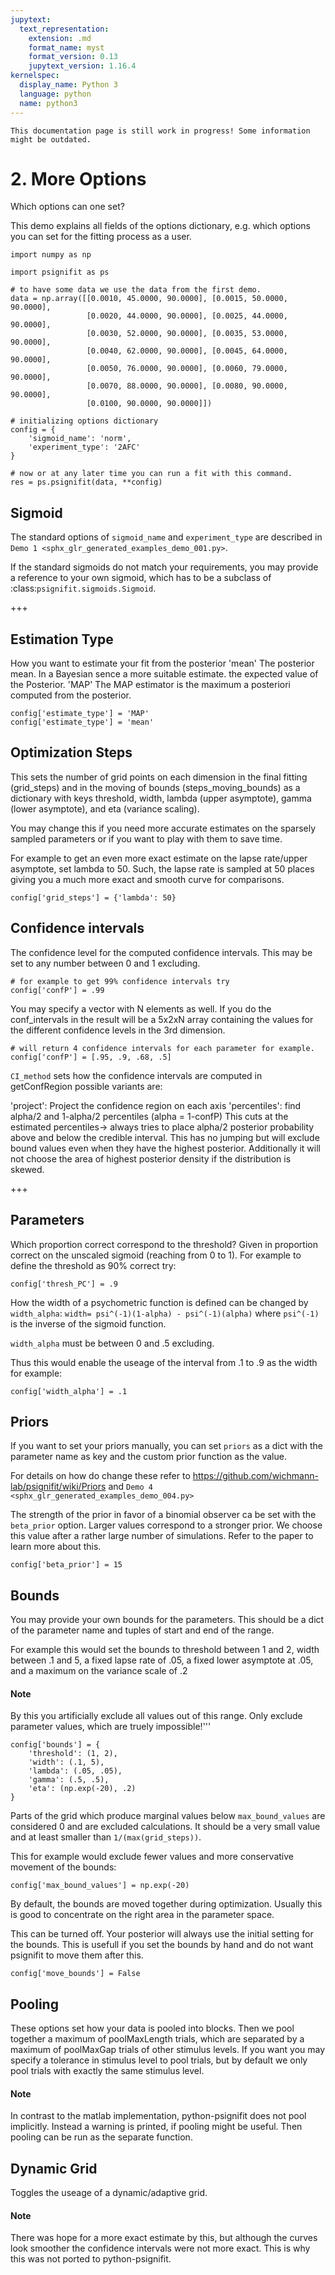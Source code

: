 ```yaml
---
jupytext:
  text_representation:
    extension: .md
    format_name: myst
    format_version: 0.13
    jupytext_version: 1.16.4
kernelspec:
  display_name: Python 3
  language: python
  name: python3
---
```


```{warning}
This documentation page is still work in progress! Some information might be outdated.
```

# 2. More Options

Which options can one set?

This demo explains all fields of the options dictionary, e.g. which options
you can set for the fitting process as a user.

```{code-cell} ipython3
import numpy as np

import psignifit as ps

# to have some data we use the data from the first demo.
data = np.array([[0.0010, 45.0000, 90.0000], [0.0015, 50.0000, 90.0000],
                 [0.0020, 44.0000, 90.0000], [0.0025, 44.0000, 90.0000],
                 [0.0030, 52.0000, 90.0000], [0.0035, 53.0000, 90.0000],
                 [0.0040, 62.0000, 90.0000], [0.0045, 64.0000, 90.0000],
                 [0.0050, 76.0000, 90.0000], [0.0060, 79.0000, 90.0000],
                 [0.0070, 88.0000, 90.0000], [0.0080, 90.0000, 90.0000],
                 [0.0100, 90.0000, 90.0000]])

# initializing options dictionary
config = {
    'sigmoid_name': 'norm',
    'experiment_type': '2AFC'
}

# now or at any later time you can run a fit with this command.
res = ps.psignifit(data, **config)
```

## Sigmoid
The standard options of `sigmoid_name` and `experiment_type` are described in
`Demo 1 <sphx_glr_generated_examples_demo_001.py>`.

If the standard sigmoids do not match your requirements, you
may provide a reference to your own sigmoid, which has to be
a subclass of :class:`psignifit.sigmoids.Sigmoid`.


+++

## Estimation Type
How you want to estimate your fit from the posterior
'mean' The posterior mean. In a Bayesian sence a more suitable estimate.
the expected value of the Posterior.
'MAP' The MAP estimator is the maximum a posteriori computed from
the posterior.


```{code-cell} ipython3
config['estimate_type'] = 'MAP'
config['estimate_type'] = 'mean'
```

## Optimization Steps
This sets the number of grid points on each dimension in the final
fitting (grid_steps) and in the moving of bounds (steps_moving_bounds)
as a dictionary with keys threshold, width, lambda (upper asymptote),
gamma (lower asymptote), and eta (variance scaling).

You may change this if you need more accurate estimates on the sparsely
sampled parameters or if you want to play with them to save time.

For example to get an even more exact estimate on the
lapse rate/upper asymptote, set lambda to 50.
Such, the lapse rate is sampled at 50 places giving you a much more exact
and smooth curve for comparisons.



```{code-cell} ipython3
config['grid_steps'] = {'lambda': 50}
```

## Confidence intervals
The confidence level for the computed confidence intervals.
This may be set to any number between 0 and 1 excluding.


```{code-cell} ipython3
# for example to get 99% confidence intervals try
config['confP'] = .99
```

You may specify a vector with N elements as well.
If you do the conf_intervals in the
result will be a 5x2xN array containing the values for the different
confidence levels in the 3rd dimension.


```{code-cell} ipython3
# will return 4 confidence intervals for each parameter for example.
config['confP'] = [.95, .9, .68, .5]
```

`CI_method` sets how the confidence intervals are computed in getConfRegion
possible variants are:

'project':
     Project the confidence region on each axis
'percentiles': find alpha/2 and 1-alpha/2 percentiles (alpha = 1-confP)
     This cuts at the estimated percentiles-> always tries to place alpha/2
     posterior probability above and below the credible interval.
     This has no jumping but will exclude bound values even when they have
     the highest posterior. Additionally it will not choose the area of
     highest posterior density if the distribution is skewed.


+++

## Parameters
Which proportion correct correspond to the threshold?
Given in proportion correct on the unscaled sigmoid (reaching from 0 to 1).
For example to define the threshold as 90% correct try:


```{code-cell} ipython3
config['thresh_PC'] = .9
```

How the width of a psychometric function is defined can be changed by `width_alpha`:
  `width= psi^(-1)(1-alpha) - psi^(-1)(alpha)`
  where `psi^(-1)` is the inverse of the sigmoid function.

`width_alpha` must be between 0 and .5 excluding.

Thus this would enable the useage of the interval from .1 to .9 as the
width for example:


```{code-cell} ipython3
config['width_alpha'] = .1
```

## Priors

If you want to set your priors manually, you can set `priors`
as a dict with the parameter name as key and the custom prior function
as the value.

For details on how do change these refer to
https://github.com/wichmann-lab/psignifit/wiki/Priors and
`Demo 4 <sphx_glr_generated_examples_demo_004.py>`

The strength of the prior in favor of a binomial observer ca be set with
the `beta_prior` option.
Larger values correspond to a stronger prior. We choose this value after
a rather large number of simulations. Refer to the paper to learn more
about this.


```{code-cell} ipython3
config['beta_prior'] = 15
```

## Bounds
You may provide your own bounds for the parameters.
This should be a dict of the parameter name and tuples of
start and end of the range.

For example this would set the bounds to threshold between 1 and 2,
width between .1 and 5, a fixed lapse rate of .05,
a fixed lower asymptote at .05, and a maximum on the variance scale of .2

<div class="alert alert-info"><h4>Note</h4><p>By this you artificially exclude all values out of this range. Only
    exclude parameter values, which are truely impossible!'''</p></div>


```{code-cell} ipython3
config['bounds'] = {
    'threshold': (1, 2),
    'width': (.1, 5),
    'lambda': (.05, .05),
    'gamma': (.5, .5),
    'eta': (np.exp(-20), .2)
}
```

Parts of the grid which produce marginal values below `max_bound_values`
are considered 0 and are excluded calculations.
It should be a very small value and at least smaller than `1/(max(grid_steps))`.

This for example would exclude fewer values and more conservative
movement of the bounds:


```{code-cell} ipython3
config['max_bound_values'] = np.exp(-20)
```

By default, the bounds are moved together during optimization.
Usually this is good to concentrate on the right area
in the parameter space.

This can be turned off.
Your posterior will always use the initial setting for the bounds.
This is usefull if you set the bounds by hand and do not want
psignifit to move them after this.


```{code-cell} ipython3
config['move_bounds'] = False
```

## Pooling

These options set how your data is pooled into blocks.
Then we pool together a maximum of poolMaxLength trials,
which are separated by a maximum of poolMaxGap trials of other stimulus levels.
If you want you may specify a tolerance in stimulus level to pool trials,
but by default we only pool trials with exactly the same stimulus level.

<div class="alert alert-info"><h4>Note</h4><p>In contrast to the matlab implementation, python-psignifit does not
    pool implicitly. Instead a warning is printed, if pooling might be useful.
    Then pooling can be run as the separate function.</p></div>

## Dynamic Grid
Toggles the useage of a dynamic/adaptive grid.

<div class="alert alert-info"><h4>Note</h4><p>There was hope for a more exact estimate by this, but although the curves
  look smoother the confidence intervals were not more exact.
  This is why this was not ported to python-psignifit.</p></div>
